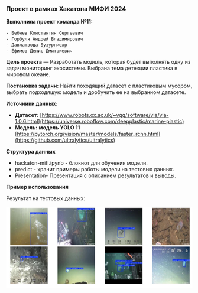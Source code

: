 ### Проект в рамках Хакатона МИФИ 2024

**Выполнила проект команда №11:**

	- Бебнев Константин Сергеевич
	- Горбуля Андрей Владимирович
	- Давлатзода Бузургмехр
	- Ефимов Денис Дмитриевич


**Цель проекта** — Разработать модель, которая будет выполнять одну из задач мониторинг экосистемы. Выбрана тема детекции пластика в мировом океане.

**Постановка задачи:** Найти походящий датасет с пластиковым мусором, выбрать подходящую модель и дообучить ее на выбранном датасете. 

**Источники данных:**

- **Датасет:** [https://www.robots.ox.ac.uk/~vgg/software/via/via-1.0.6.html](https://universe.roboflow.com/deepplastic/marine-plastic)
- **Модель:** **модель YOLO 11** [https://pytorch.org/vision/master/models/faster_rcnn.html](https://github.com/ultralytics/ultralytics)

**Структура данных**

- hackaton-mifi.ipynb - блокнот для обучения модели.
- predict - хранит примеры работы модели на тестовых данных.
- Presentation- Презентация с описанием результатов и выводы.



**Пример использования**

Результат на тестовых данных:

![Мое изображение](predict/predict.JPG)